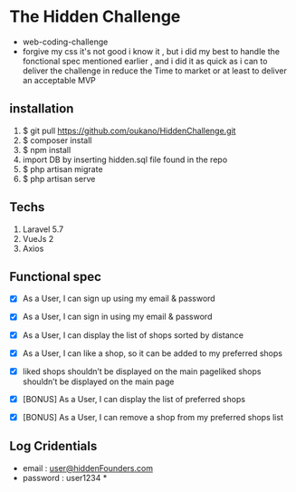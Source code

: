 # The Hidden Challenge

* web-coding-challenge 
* forgive my css it's not good i know it , but i did my best to handle the fonctional spec mentioned earlier , and i did it as quick as i can to deliver the challenge in reduce the Time to market or at least to deliver an acceptable MVP


## installation

1. $ git pull https://github.com/oukano/HiddenChallenge.git 
2. $ composer install 
3. $ npm install 
4. import DB by inserting hidden.sql file found in the repo 
5. $ php artisan migrate 
6. $ php artisan serve 

## Techs 

1. Laravel 5.7 
2. VueJs 2 
3. Axios  

## Functional spec

- [x] As a User, I can sign up using my email & password
- [x] As a User, I can sign in using my email & password
- [x] As a User, I can display the list of shops sorted by distance
- [x] As a User, I can like a shop, so it can be added to my preferred shops 
- [x] liked shops shouldn’t be displayed on the main pageliked shops shouldn’t be displayed on the main page
- [x] [BONUS] As a User, I can display the list of preferred shops
- [x] [BONUS] As a User, I can remove a shop from my preferred shops list


## Log Cridentials 

* email : user@hiddenFounders.com 
* password : user1234 *



